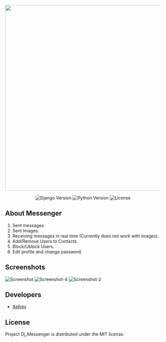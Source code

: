 
<p align="center">
  <img src="https://i.ibb.co/9cmtJQF/Group-4.png" width="600">
</p>

<p align="center">
   <img src="https://img.shields.io/badge/4.2.2%20%20-%20?label=Django&color=%2358b090" alt="Django Version">
   <img src="https://img.shields.io/badge/3.11.3%20-%20?label=Python&color=%235878b0" alt="Python Version">
   <img src="https://img.shields.io/badge/MIT-%20?label=License&color=%23b0585e" alt="License">
</p>

## About Messenger

<ol>
  <li>Sent messages.</li>
  <li>Sent Images.</li>
  <li>Receiving messages in real time (Currently does not work with images).</li>
  <li>Add/Remove Users to Contacts.</li>
  <li>Block/Ublock Users.</li>
  <li>Edit profile and change password.</li>
</ol>


## Screenshots 

<img src="https://i.ibb.co/mJq2B4w/Screenshot.png" alt="Screenshot">
<img src="https://i.ibb.co/fGgLPdc/Screenshot-4.png" alt="Screenshot-4" border="0">
</a><img src="https://i.ibb.co/PcKtkBT/Screenshot-2.png" alt="Screenshot-2">

## Developers

- [Xellrey](https://github.com/XellRey)

## License

Project Dj_Messenger is distributed under the MIT license.
